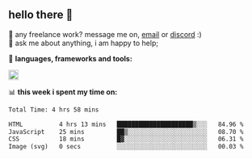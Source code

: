 ## hello there 👋

💼 any freelance work? message me on, [email](mailto:pierok420@gmail.com) or [discord](https://discord.com/users/577571414186393661/) :)\
💬 ask me about anything, i am happy to help;

🌸 **languages, frameworks and tools:**  

<img height="20" src="https://simpleskill.icons.workers.dev/svg/?i=javascript,typescript,node.js,html5,css3,react,next.js,kotlin,npm,docker,mysql,redis,mongodb">

📊 **this week i spent my time on:**
<!--START_SECTION:waka-->

```txt
Total Time: 4 hrs 58 mins

HTML          4 hrs 13 mins   █████████████████████▒░░░   84.96 %
JavaScript    25 mins         ██▒░░░░░░░░░░░░░░░░░░░░░░   08.70 %
CSS           18 mins         █▓░░░░░░░░░░░░░░░░░░░░░░░   06.31 %
Image (svg)   0 secs          ░░░░░░░░░░░░░░░░░░░░░░░░░   00.03 %
```

<!--END_SECTION:waka-->
